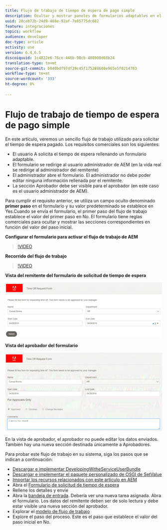 ```yaml
---
title: Flujo de trabajo de tiempo de espera de pago simple
description: Ocultar y mostrar paneles de formularios adaptables en el flujo de trabajo de AEM
uuid: 28ceb72b-24d9-488e-92af-7e85775dc682
feature: integraciones
topics: workflow
audience: developer
doc-type: article
activity: use
version: 6.4,6.5
discoiquuid: 1c4822e6-76ce-446b-98cb-408900d68b24
translation-type: tm+mt
source-git-commit: b040bdf97df39c45f175288608e965e5f0214703
workflow-type: tm+mt
source-wordcount: '333'
ht-degree: 0%

---
```



# Flujo de trabajo de tiempo de espera de pago simple

En este artículo, veremos un sencillo flujo de trabajo utilizado para solicitar el tiempo de espera pagado. Los requisitos comerciales son los siguientes:

* El usuario A solicita el tiempo de espera rellenando un formulario adaptable.
* El formulario se redirige al usuario administrador de AEM (en la vida real se redirige al administrador del remitente)
* El administrador abre el formulario. El administrador no debe poder editar ninguna información rellenada por el remitente.
* La sección Aprobador debe ser visible para el aprobador (en este caso es el usuario administrador de AEM).

Para cumplir el requisito anterior, se utiliza un campo oculto denominado **primer paso** en el formulario y su valor predeterminado se establece en Yes.Cuando se envía el formulario, el primer paso del flujo de trabajo establece el valor del primer paso en No. El formulario tiene reglas comerciales para ocultar y mostrar las secciones correspondientes en función del valor del paso inicial.

**Configurar el formulario para activar el flujo de trabajo de AEM**

>[!VIDEO](https://video.tv.adobe.com/v/28406?quality=9&learn=on)

**Recorrido del flujo de trabajo**

>[!VIDEO](https://video.tv.adobe.com/v/28407?quality=9&learn=on)

**Vista del remitente del formulario de solicitud de tiempo de espera**

![initialstep](assets/initialstep.gif)

**Vista del aprobador del formulario**

![vista de aprobador](assets/approversview.gif)

En la vista de aprobador, el aprobador no puede editar los datos enviados. También hay una nueva sección destinada únicamente a Aprobadores.

Para probar este flujo de trabajo en su sistema, siga los pasos que se indican a continuación:
* [Descargar e implementar DevelopingWitheServiceUserBundle](/help/forms/assets/common-osgi-bundles/DevelopingWithServiceUser.jar)
* [Descargar e implementar el paquete personalizado de OSGI de SetValue](/help/forms/assets/common-osgi-bundles/SetValueApp.core-1.0-SNAPSHOT.jar)
* [Importar los recursos relacionados con este artículo en AEM](assets/helpxworkflow.zip)
* Abra el [Formulario de solicitud de tiempo de espera](http://localhost:4502/content/dam/formsanddocuments/helpx/timeoffrequestform/jcr:content?wcmmode=disabled)
* Rellene los detalles y envíe
* Abra la [bandeja de entrada](http://localhost:4502/mnt/overlay/cq/inbox/content/inbox.html). Debería ver una nueva tarea asignada. Abra el formulario. Los datos del remitente deben ser de solo lectura y debe estar visible una nueva sección del aprobador.
* Explorar el [modelo de flujo de trabajo](http://localhost:4502/editor.html/conf/global/settings/workflow/models/helpxworkflow.html)
* Explore el paso del proceso. Este es el paso que establece el valor del paso inicial en No.

